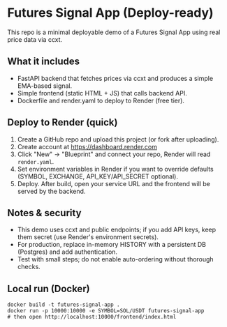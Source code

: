 # Futures Signal App (Deploy-ready)

This repo is a minimal deployable demo of a Futures Signal App using real price data via ccxt.

## What it includes
- FastAPI backend that fetches prices via ccxt and produces a simple EMA-based signal.
- Simple frontend (static HTML + JS) that calls backend API.
- Dockerfile and render.yaml to deploy to Render (free tier).

## Deploy to Render (quick)
1. Create a GitHub repo and upload this project (or fork after uploading).
2. Create account at https://dashboard.render.com
3. Click "New" -> "Blueprint" and connect your repo, Render will read `render.yaml`.
4. Set environment variables in Render if you want to override defaults (SYMBOL, EXCHANGE, API_KEY/API_SECRET optional).
5. Deploy. After build, open your service URL and the frontend will be served by the backend.

## Notes & security
- This demo uses ccxt and public endpoints; if you add API keys, keep them secret (use Render's environment secrets).
- For production, replace in-memory HISTORY with a persistent DB (Postgres) and add authentication.
- Test with small steps; do not enable auto-ordering without thorough checks.

## Local run (Docker)
```
docker build -t futures-signal-app .
docker run -p 10000:10000 -e SYMBOL=SOL/USDT futures-signal-app
# then open http://localhost:10000/frontend/index.html
```

